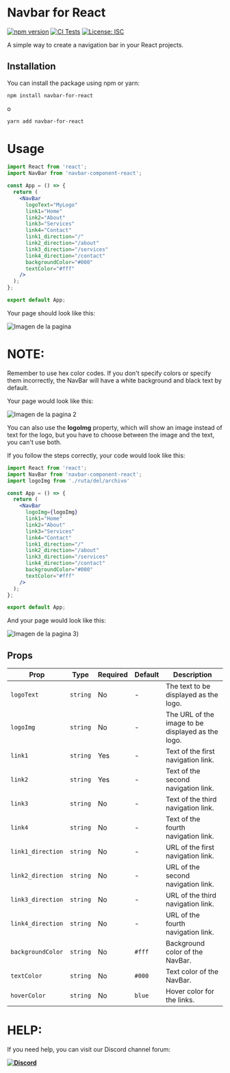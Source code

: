 # Navbar for React

[![npm version](https://badge.fury.io/js/navbar-for-react.svg)](https://badge.fury.io/js/navbar-for-react)
[![CI Tests](https://github.com/TGSsirrett31/navbar-for-react/actions/workflows/ci.yml/badge.svg)](https://github.com/TGSsirrett31/navbar-for-react/actions/workflows/ci.yml)
[![License: ISC](https://img.shields.io/badge/License-ISC-blue.svg)](https://opensource.org/licenses/ISC)

A simple way to create a navigation bar in your React projects.

## Installation

You can install the package using npm or yarn:

```bash
npm install navbar-for-react
```
o
```bash
yarn add navbar-for-react
```

# Usage

```jsx
import React from 'react';
import NavBar from 'navbar-component-react';

const App = () => {
  return (
    <NavBar 
      logoText="MyLogo"
      link1="Home"
      link2="About"
      link3="Services"
      link4="Contact"
      link1_direction="/"
      link2_direction="/about"
      link3_direction="/services"
      link4_direction="/contact"
      backgroundColor="#000"
      textColor="#fff"
    />
  );
};

export default App;
```

Your page should look like this:

![Imagen de la pagina](https://i.postimg.cc/jjgC9rNW/img.png)

# NOTE:

Remember to use hex color codes. If you don't specify colors or specify them incorrectly, the NavBar will have a white background and black text by default.

Your page would look like this:

![Imagen de la pagina 2](https://i.postimg.cc/Ssnjbt7g/img2.png)

You can also use the **logoImg** property, which will show an image instead of text for the logo, but you have to choose between the image and the text, you can't use both.

If you follow the steps correctly, your code would look like this:

```jsx
import React from 'react';
import NavBar from 'navbar-component-react';
import logoImg from './ruta/del/archivo'

const App = () => {
  return (
    <NavBar 
      logoImg={logoImg}
      link1="Home"
      link2="About"
      link3="Services"
      link4="Contact"
      link1_direction="/"
      link2_direction="/about"
      link3_direction="/services"
      link4_direction="/contact"
      backgroundColor="#000"
      textColor="#fff"
    />
  );
};

export default App;
```

And your page would look like this:

![Imagen de la pagina 3](https://i.postimg.cc/tg1T2KsR/img3.png))

## Props
| Prop               | Type     | Required | Default | Description                                                                 |
|--------------------|----------|----------|---------|-----------------------------------------------------------------------------|
| `logoText`         | `string` | No       | -       | The text to be displayed as the logo.                                       |
| `logoImg`          | `string` | No       | -       | The URL of the image to be displayed as the logo.                           |
| `link1`            | `string` | Yes      | -       | Text of the first navigation link.                                          |
| `link2`            | `string` | Yes      | -       | Text of the second navigation link.                                         |
| `link3`            | `string` | No       | -       | Text of the third navigation link.                                          |
| `link4`            | `string` | No       | -       | Text of the fourth navigation link.                                         |
| `link1_direction`  | `string` | No       | -       | URL of the first navigation link.                                           |
| `link2_direction`  | `string` | No       | -       | URL of the second navigation link.                                          |
| `link3_direction`  | `string` | No       | -       | URL of the third navigation link.                                           |
| `link4_direction`  | `string` | No       | -       | URL of the fourth navigation link.                                          |
| `backgroundColor`  | `string` | No       | `#fff`  | Background color of the NavBar.                                             |
| `textColor`        | `string` | No       | `#000`  | Text color of the NavBar.                                                   |
| `hoverColor`       | `string` | No       | `blue`  | Hover color for the links.                                                  |

# HELP:

If you need help, you can visit our Discord channel forum:

**[![Discord](https://img.shields.io/badge/Button-Click%20Here-blue)](https://discord.gg/C5ZZebVjcC)**
